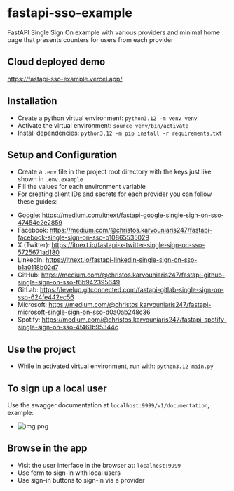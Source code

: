 # fastapi-sso-example
FastAPI Single Sign On example with various providers and minimal home page that presents counters for users from each provider 

## Cloud deployed demo
https://fastapi-sso-example.vercel.app/

## Installation

* Create a python virtual environment: `python3.12 -m venv venv`
* Activate the virtual environment: `source venv/bin/activate`
* Install dependencies: `python3.12 -m pip install -r requirements.txt`

## Setup and Configuration

* Create a `.env` file in the project root directory with the keys just like shown in `.env.example`
* Fill the values for each environment variable
* For creating client IDs and secrets for each provider you can follow these guides:
- Google: https://medium.com/itnext/fastapi-google-single-sign-on-sso-47454e2e2859
- Facebook: https://medium.com/@christos.karvouniaris247/fastapi-facebook-single-sign-on-sso-b10865535029
- X (Twitter): https://itnext.io/fastapi-x-twitter-single-sign-on-sso-5725671ad180
- LinkedIn: https://itnext.io/fastapi-linkedin-single-sign-on-sso-b1a0118b02d7
- GitHub: https://medium.com/@christos.karvouniaris247/fastapi-github-single-sign-on-sso-f6b942395649
- GitLab: https://levelup.gitconnected.com/fastapi-gitlab-single-sign-on-sso-624fe442ec56
- Microsoft: https://medium.com/@christos.karvouniaris247/fastapi-microsoft-single-sign-on-sso-d0a0ab248c36
- Spotify: https://medium.com/@christos.karvouniaris247/fastapi-spotify-single-sign-on-sso-4f461b95344c

## Use the project
* While in activated virtual environment, run with: `python3.12 main.py`

## To sign up a local user
Use the swagger documentation at `localhost:9999/v1/documentation`, example:
* ![img.png](img.png)

## Browse in the app
* Visit the user interface in the browser at: `localhost:9999`
* Use form to sign-in with local users
* Use sign-in buttons to sign-in via a provider